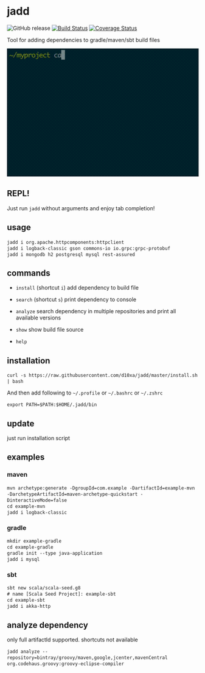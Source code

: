 # jadd

![GitHub release](https://img.shields.io/github/release/d10xa/jadd.svg)
[![Build Status](https://travis-ci.org/d10xa/jadd.svg?branch=master)](https://travis-ci.org/d10xa/jadd)
[![Coverage Status](https://coveralls.io/repos/github/d10xa/jadd/badge.svg)](https://coveralls.io/github/d10xa/jadd)

Tool for adding dependencies to gradle/maven/sbt build files

[![jadd.gif](data/jadd.gif)](https://github.com/d10xa/jadd#usage "d10xa/jadd")

## REPL!

Just run `jadd` without arguments and enjoy tab completion!

## usage

    jadd i org.apache.httpcomponents:httpclient
    jadd i logback-classic gson commons-io io.grpc:grpc-protobuf
    jadd i mongodb h2 postgresql mysql rest-assured

## commands

- `install` (shortcut `i`) add dependency to build file

- `search` (shortcut `s`) print dependency to console

- `analyze` search dependency in multiple repositories and print all available versions

- `show` show build file source

- `help`

## installation

    curl -s https://raw.githubusercontent.com/d10xa/jadd/master/install.sh | bash

And then add following to `~/.profile` or `~/.bashrc` or `~/.zshrc`

    export PATH=$PATH:$HOME/.jadd/bin

## update

just run installation script

## examples

### maven

    mvn archetype:generate -DgroupId=com.example -DartifactId=example-mvn -DarchetypeArtifactId=maven-archetype-quickstart -DinteractiveMode=false
    cd example-mvn
    jadd i logback-classic

### gradle

    mkdir example-gradle
    cd example-gradle
    gradle init --type java-application
    jadd i mysql

### sbt

    sbt new scala/scala-seed.g8
    # name [Scala Seed Project]: example-sbt
    cd example-sbt
    jadd i akka-http

## analyze dependency

only full artifactId supported. shortcuts not available

    jadd analyze --repository=bintray/groovy/maven,google,jcenter,mavenCentral org.codehaus.groovy:groovy-eclipse-compiler
